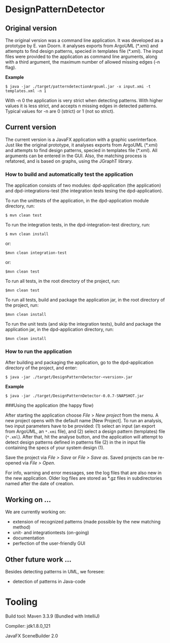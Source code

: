 # DesignPatternDetector

## Original version
The original version was a command line application. It was developed as a prototype by E. van Doorn. it analyses 
exports from ArgoUML (\*.xmi) and attempts to find design patterns, specied in templates file (\*.xml). The input files 
were provided to the application as command line arguments, along with a third argument, the maximum number of allowed 
missing edges (-n flag).

**Example**

`$ java -jar ./target/patterndetectionArgouml.jar -x input.xmi -t templates.xml -n 1
`

With -n 0 the application is very strict when detecting patterns. With higher values it is less strict, and accepts n 
missing edges in detected patterns. Typical values for -n are 0 (strict) or 1 (not so strict).

## Current version
The current version is a JavaFX application with a graphic userinterface. Just like the original prototype, it analyses 
exports from ArgoUML (\*.xmi) and attempts to find design patterns, specied in templates file (\*.xml). All arguments 
can be entered in the GUI. Also, the matching process is refatored, and is based on graphs, using the JGraphT library.

### How to build and automatically test the application
The application consists of two modules: dpd-application (the application) and dpd-integrations-test (the integration 
tests tesing the dpd-application). 

To run the unittests of the application, in the dpd-application module directory, run:

`$ mvn clean test`

To run the integration tests, in the dpd-integration-test directory, run:

`$ mvn clean install`

or:

`$mvn clean integration-test`

or:

`$mvn clean test`

To run all tests, in the root directory of the project, run:

`$mvn clean test`

To run all tests, build and package the application jar, in the root directory of the project, run:

`$mvn clean install`

To run the unit tests (and skip the integration tests), build and package the application jar, in the dpd-application 
directory, run:

`$mvn clean install`

### How to run the application
After building and packaging the application, go to the dpd-application directory of the project, and enter:

`$ java -jar ./target/DesignPatternDetector-<version>.jar`

**Example**

`$ java -jar ./target/DesignPatternDetector-0.0.7-SNAPSHOT.jar`

###Using the application (the happy flow)

After starting the application choose *File* > *New project* from the menu. A new project opens with the default name 
[New Project]. To run an analysis, two input parameters have to be provided: (1) select an input (an export from
ArgoUML, an `*.xmi` file), and (2) select a design pattern (templates) file (`*.xml`). After that, hit the analyse 
button, and the application will attempt to detect design patterns defined in patterns file (2) in the in input file 
containing the specs of your system design (1).

Save the project via *File > Save* or *File > Save as*. Saved projects can be re-opened via *File > Open*.

For info, warning and error messages, see the log files that are also new in the new application. Older log files
are stored as *.gz files in subdirectories named after the date of creation.

## Working on ...
We are currently working on:
* extension of recognized patterns (made possible by the new matching method)
* unit- and integrationtests (on-going)
* documentation
* perfection of the user-friendly GUI

## Other future work ...
Besides detecting patterns in UML, we foresee:
* detection of patterns in Java-code

# Tooling
Build tool: Maven 3.3.9 (Bundled with IntelliJ)

Compiler: jdk1.8.0_121

JavaFX SceneBuilder 2.0
